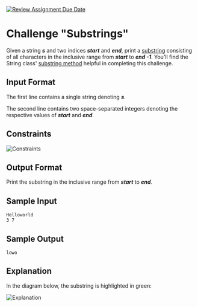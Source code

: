 [![Review Assignment Due Date](https://classroom.github.com/assets/deadline-readme-button-24ddc0f5d75046c5622901739e7c5dd533143b0c8e959d652212380cedb1ea36.svg)](https://classroom.github.com/a/hUlv8MrD)
# Challenge "Substrings"

Given a string **_s_** and two indices **_start_** and **_end_**, print a <a href="https://en.wikipedia.org/wiki/Substring">substring</a> 
consisting of all characters in the inclusive range from **_start_** to **_end -1_**. You'll find the String class' 
<a href="https://docs.oracle.com/javase/8/docs/api/java/lang/String.html#substring-int-int-">substring method</a> helpful in completing this challenge.

## Input Format

The first line contains a single string denoting **_s_**.

The second line contains two space-separated integers denoting the respective values of **_start_** and **_end_**.

## Constraints

![Constraints](/docs/_images/img.png)

## Output Format

Print the substring in the inclusive range from **_start_** to **_end_**.

## Sample Input

```
Helloworld
3 7
```

## Sample Output

```
lowo
```

## Explanation

In the diagram below, the substring is highlighted in green:

![Explanation](/docs/_images/img_1.png)
